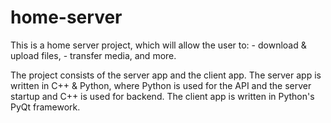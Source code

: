 # home-server

This is a home server project, which will allow the user to:
	- download & upload files,
	- transfer media,
and more. <br>

The project consists of the server app and the client app. The server app is written in C++ & Python, where Python is used for the API and the server startup and C++ is used for backend. The client app is written in Python's PyQt framework.